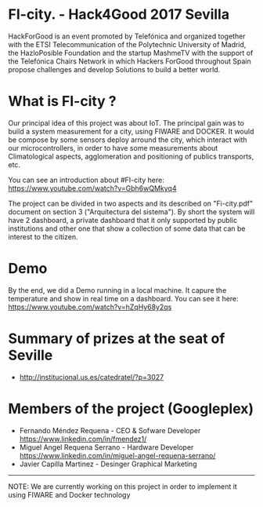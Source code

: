 # FI-city. - Hack4Good 2017 Sevilla

HackForGood is an event promoted by Telefónica and organized together with the ETSI Telecommunication of the Polytechnic University of Madrid, the HazloPosible Foundation and the startup MashmeTV with the support of the Telefónica Chairs Network in which Hackers ForGood throughout Spain propose challenges and develop Solutions to build a better world.

# What is FI-city ?
Our principal idea of this project was about IoT. The principal gain was to build a system measurement for a city, using FIWARE and DOCKER. It would be compose by some sensors deploy arround the city, which interact with our microcontrollers, in order to have some measurements about Climatological aspects, agglomeration and positioning of publics transports, etc.

You can see an introduction about #FI-city here: https://www.youtube.com/watch?v=Gbh6wQMkyq4 

The project can be divided in two aspects and its described on "Fi-city.pdf" document on section 3 ("Arquitectura del sistema"). By short the system will have 2 dashboard, a private dashboard that it only supported by public institutions and other one that show a collection of some data that can be interest to the citizen.    

# Demo
By the end, we did a Demo running in a local machine. It capure the temperature and show in real time on a dashboard. 
You can see it here: https://www.youtube.com/watch?v=hZqHy68y2qs

# Summary of prizes at the seat of Seville
- http://institucional.us.es/catedratel/?p=3027  

# Members of the project (Googleplex)
- Fernando Méndez Requena - CEO & Sofware Developer https://www.linkedin.com/in/fmendez1/
- Miguel Angel Requena Serrano - Hardware Developer https://www.linkedin.com/in/miguel-angel-requena-serrano/
- Javier Capilla Martinez - Desinger Graphical Marketing  

*** 
NOTE: 
We are currently working on this project in order to implement it using FIWARE and Docker technology

